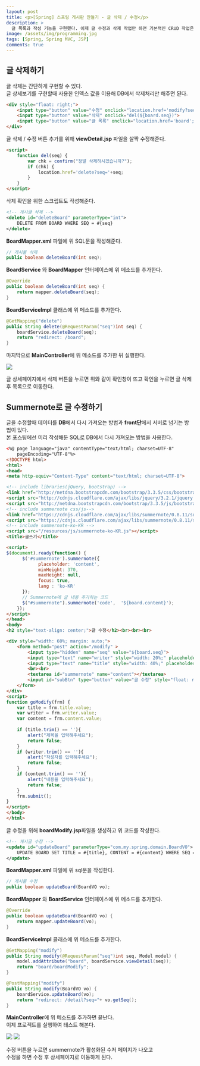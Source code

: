 ```yaml
---
layout: post
title: <p>[Spring] 스프링 게시판 만들기 - 글 삭제 / 수정</p>
description: >
  글 목록과 작성 기능을 구현했다. 이제 글 수정과 삭제 작업만 하면 기본적인 CRUD 작업은 끝이난다. Summernote를 이용한 글 수정과 간단한 글 삭제 기능을 구현해보자.
image: /assets/img/programming.jpg
tags: [Spring, Spring MVC, JSP]
comments: true
---
```

<head>
  <link rel="stylesheet" type="text/css" href="../../assets/css/obsidian.css" />
</head>
 
## 글 삭제하기

 글 삭제는 간단하게 구현할 수 있다.<br>
 글 상세보기를 구현할때 사용한 인덱스 값을 이용해 DB에서 삭제처리만 해주면 된다.

~~~html
<div style="float: right;">
	<input type="button" value="수정" onclick="location.href='modify?seq=${board.seq}'">
	<input type="button" value="삭제" onclick="del(${board.seq})">
	<input type="button" value="글 목록" onclick="location.href='board';">
</div>
~~~

글 삭제 / 수정 버튼 추가를 위해 **viewDetail.jsp** 파일을 살짝 수정해준다.

~~~html
<script>
	function del(seq) {
		var chk = confirm("정말 삭제하시겠습니까?");
		if (chk) {
			location.href='delete?seq='+seq;
		}
	}	
</script>
~~~

삭제 확인을 위한 스크립트도 작성해준다.

~~~xml
<!-- 게시글 삭제 -->
<delete id="deleteBoard" parameterType="int">
	DELETE FROM BOARD WHERE SEQ = #{seq}
</delete>
~~~

**BoardMapper.xml** 파일에 위 SQL문을 작성해준다.

~~~java
// 게시물 삭제
public boolean deleteBoard(int seq);
~~~
**BoardService** 와 **BoardMapper** 인터페이스에 위 메소드를 추가한다.

~~~java
@Override
public boolean deleteBoard(int seq) {
	return mapper.deleteBoard(seq);
}
~~~
**BoardServiceImpl** 클래스에 위 메소드를 추가한다.

~~~java
@GetMapping("delete")
public String delete(@RequestParam("seq")int seq) {
	boardService.deleteBoard(seq);
	return "redirect: /board";
}
~~~

마지막으로 **MainController**에 위 메소드를 추가한 뒤 실행한다.

<img src="/assets/img/spring/confirm.png">

글 상세페이지에서 삭제 버튼을 누르면 위와 같이 확인창이 뜨고 확인을 누르면 글 삭제후 목록으로 이동한다.

## Summernote로 글 수정하기

글을 수정할때 데이터를 **DB**에서 다시 가져오는 방법과 **front단**에서 서버로 넘기는 방법이 있다.<br>
본 포스팅에선 미리 작성해둔 SQL로 DB에서 다시 가져오는 방법을 사용한다.

~~~html
<%@ page language="java" contentType="text/html; charset=UTF-8"
    pageEncoding="UTF-8"%>
<!DOCTYPE html>
<html>
<head>
<meta http-equiv="Content-Type" content="text/html; charset=UTF-8">

<!-- include libraries(jQuery, bootstrap) -->
<link href="http://netdna.bootstrapcdn.com/bootstrap/3.3.5/css/bootstrap.css" rel="stylesheet">
<script src="http://cdnjs.cloudflare.com/ajax/libs/jquery/3.2.1/jquery.js"></script> 
<script src="http://netdna.bootstrapcdn.com/bootstrap/3.3.5/js/bootstrap.js"></script> 
<!-- include summernote css/js-->
<link href="https://cdnjs.cloudflare.com/ajax/libs/summernote/0.8.11/summernote-bs4.css" rel="stylesheet">
<script src="https://cdnjs.cloudflare.com/ajax/libs/summernote/0.8.11/summernote-bs4.js"></script>
<!-- include summernote-ko-KR -->
<script src="/resources/js/summernote-ko-KR.js"></script>
<title>글쓰기</title>

<script>
$(document).ready(function() {
	  $('#summernote').summernote({
 	    	placeholder: 'content',
	        minHeight: 370,
	        maxHeight: null,
	        focus: true, 
	        lang : 'ko-KR'
	  });
	  // Summernote에 글 내용 추가하는 코드
	  $("#summernote").summernote('code',  '${board.content}');
	});
</script>
</head>
<body>
<h2 style="text-align: center;">글 수정</h2><br><br><br>

<div style="width: 60%; margin: auto;">
	<form method="post" action="/modify" >
		<input type="hidden" name="seq" value="${board.seq}">
		<input type="text" name="writer" style="width: 20%;" placeholder="작성자" value="${board.writer }" readonly/><br>
		<input type="text" name="title" style="width: 40%;" placeholder="제목" value="${board.title }"/>
		<br><br> 
		<textarea id="summernote" name="content"></textarea>
		<input id="subBtn" type="button" value="글 수정" style="float: right;" onclick="goModify(this.form)"/>
	</form>
</div>
<script>
function goModify(frm) {
	var title = frm.title.value;
	var writer = frm.writer.value;
	var content = frm.content.value;
	
	if (title.trim() == ''){
		alert("제목을 입력해주세요");
		return false;
	}
	if (writer.trim() == ''){
		alert("작성자를 입력해주세요");
		return false;
	}
	if (content.trim() == ''){
		alert("내용을 입력해주세요");
		return false;
	}
	frm.submit();
}
</script>
</body>
</html>
~~~

글 수정을 위해 **boardModify.jsp**파일을 생성하고 위 코드를 작성한다.

~~~xml
<!-- 게시글 수정 -->
<update id="updateBoard" parameterType="com.my.spring.domain.BoardVO">
	UPDATE BOARD SET TITLE = #{title}, CONTENT = #{content} WHERE SEQ = #{seq}
</update>
~~~

**BoardMapper.xml** 파일에 위 sql문을 작성한다.

~~~java
// 게시물 수정
public boolean updateBoard(BoardVO vo);
~~~

**BoardMapper** 와 **BoardService** 인터페이스에 위 메소드를 추가한다.

~~~java
@Override
public boolean updateBoard(BoardVO vo) {
	return mapper.updateBoard(vo);
}
~~~

**BoardServiceImpl** 클래스에 위 메소드를 추가한다.

~~~java
@GetMapping("modify")
public String modify(@RequestParam("seq")int seq, Model model) {
	model.addAttribute("board", boardService.viewDetail(seq));
	return "board/boardModify";
}

@PostMapping("modify")
public String modify(BoardVO vo) {
	boardService.updateBoard(vo);
	return "redirect: /detail?seq="+ vo.getSeq();
}
~~~

**MainController**에 위 메소드를 추가하면 끝난다.<br>
이제 프로젝트를 실행하여 테스트 해본다.

<img src="/assets/img/spring/modify.png">
<img src="/assets/img/spring/modDone.png">

수정 버튼을 누르면 summernote가 활성화된 수저 페이지가 나오고<br>
수정을 하면 수정 후 상세페이지로 이동하게 된다.